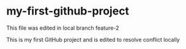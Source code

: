 # my-first-github-project
This file was edited in local branch feature-2

This is my first GitHub project and is edited to resolve conflict locally
